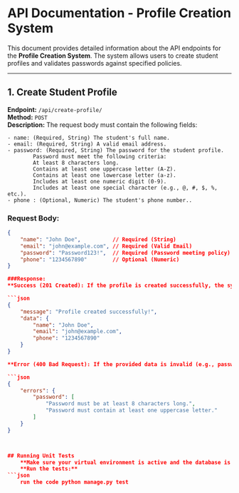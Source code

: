 # API Documentation - Profile Creation System

This document provides detailed information about the API endpoints for the **Profile Creation System**. The system allows users to create student profiles and validates passwords against specified policies.

---

## 1. Create Student Profile

**Endpoint:** `/api/create-profile/`  
**Method:** `POST`  
**Description:** The request body must contain the following fields:

    - name: (Required, String) The student's full name.
    - email: (Required, String) A valid email address.
    - password: (Required, String) The password for the student profile.
            Password must meet the following criteria:
            At least 8 characters long.
            Contains at least one uppercase letter (A-Z).
            Contains at least one lowercase letter (a-z).
            Includes at least one numeric digit (0-9).
            Includes at least one special character (e.g., @, #, $, %, etc.).
    - phone : (Optional, Numeric) The student's phone number..

### Request Body:
```json
{
    "name": "John Doe",          // Required (String)
    "email": "john@example.com", // Required (Valid Email)
    "password": "Password123!",  // Required (Password meeting policy)
    "phone": "1234567890"        // Optional (Numeric)
}

###Response:
**Success (201 Created): If the profile is created successfully, the system will respond with the following:**

```json
{
    "message": "Profile created successfully!",
    "data": {
        "name": "John Doe",
        "email": "john@example.com",
        "phone": "1234567890"
    }
}

**Error (400 Bad Request): If the provided data is invalid (e.g., password doesn't meet policy requirements), the system will return the following validation errors:**

```json
{
    "errors": {
        "password": [
            "Password must be at least 8 characters long.",
            "Password must contain at least one uppercase letter."
        ]
    }
}



## Running Unit Tests
    **Make sure your virtual environment is active and the database is set up.**
    **Run the tests:**
```json
    run the code python manage.py test

